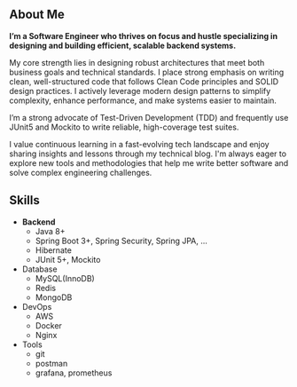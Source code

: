 ## About Me 

**I’m a Software Engineer who thrives on focus and hustle specializing in designing and building efficient, scalable backend systems.**

My core strength lies in designing robust architectures that meet both business goals and technical standards. I place strong emphasis on writing clean, well-structured code that follows Clean Code principles and SOLID design practices. I actively leverage modern design patterns to simplify complexity, enhance performance, and make systems easier to maintain.

I’m a strong advocate of Test-Driven Development (TDD) and frequently use JUnit5 and Mockito to write reliable, high-coverage test suites.

I value continuous learning in a fast-evolving tech landscape and enjoy sharing insights and lessons through my technical blog. I'm always eager to explore new tools and methodologies that help me write better software and solve complex engineering challenges.


## Skills

- **Backend**
  - Java 8+
  - Spring Boot 3+, Spring Security, Spring JPA, ...
  - Hibernate
  - JUnit 5+, Mockito
- Database
  - MySQL(InnoDB)
  - Redis
  - MongoDB
- DevOps
  - AWS
  - Docker
  - Nginx
- Tools
  - git
  - postman
  - grafana, prometheus

